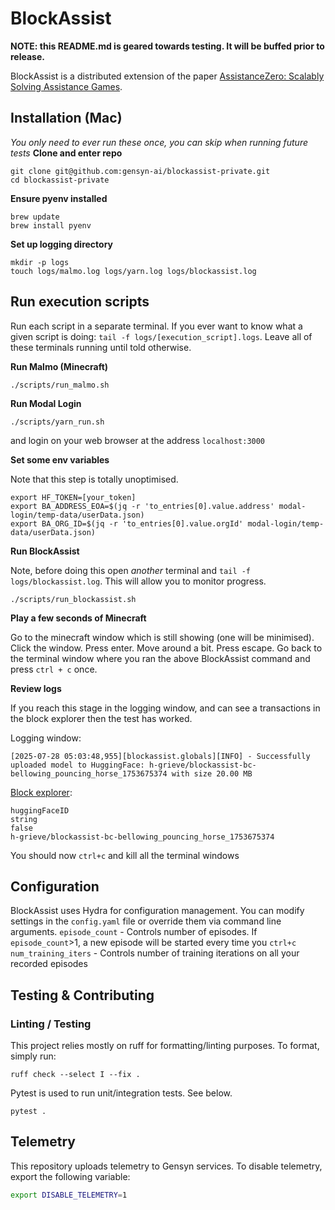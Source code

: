 # BlockAssist

**NOTE: this README.md is geared towards testing. It will be buffed prior to release.**

BlockAssist is a distributed extension of the paper [AssistanceZero: Scalably Solving Assistance Games](https://arxiv.org/abs/2504.07091).

## Installation (Mac)

*You only need to ever run these once, you can skip when running future tests*
**Clone and enter repo**
```
git clone git@github.com:gensyn-ai/blockassist-private.git
cd blockassist-private
```

**Ensure pyenv installed**
```
brew update
brew install pyenv
```

**Set up logging directory**
```
mkdir -p logs
touch logs/malmo.log logs/yarn.log logs/blockassist.log
```


## Run execution scripts
Run each script in a separate terminal. If you ever want to know what a given script is doing: `tail -f logs/[execution_script].logs`. Leave all of these terminals running until told otherwise.

**Run Malmo (Minecraft)**
```
./scripts/run_malmo.sh
```

**Run Modal Login**
```
./scripts/yarn_run.sh
```
and login on your web browser at the address `localhost:3000`

**Set some env variables**

Note that this step is totally unoptimised.

```
export HF_TOKEN=[your_token]
export BA_ADDRESS_EOA=$(jq -r 'to_entries[0].value.address' modal-login/temp-data/userData.json)
export BA_ORG_ID=$(jq -r 'to_entries[0].value.orgId' modal-login/temp-data/userData.json)
```


**Run BlockAssist**

Note, before doing this open *another* terminal and `tail -f logs/blockassist.log`. This will allow you to monitor progress.

```
./scripts/run_blockassist.sh
```

**Play a few seconds of Minecraft**

Go to the minecraft window which is still showing (one will be minimised). Click the window. Press enter. Move around a bit. Press escape. Go back to the terminal window where you ran the above BlockAssist command and press `ctrl + c` once.

**Review logs**

If you reach this stage in the logging window, and can see a transactions in the block explorer then the test has worked.

Logging window:
```
[2025-07-28 05:03:48,955][blockassist.globals][INFO] - Successfully uploaded model to HuggingFace: h-grieve/blockassist-bc-bellowing_pouncing_horse_1753675374 with size 20.00 MB
```
[Block explorer](https://gensyn-testnet.explorer.alchemy.com/address/0xa6834217923D7A2A0539575CFc67abA209E6436F?tab=logs):
```
huggingFaceID
string
false
h-grieve/blockassist-bc-bellowing_pouncing_horse_1753675374
```

You should now `ctrl+c` and kill all the terminal windows


## Configuration

BlockAssist uses Hydra for configuration management. You can modify settings in the `config.yaml` file or override them via command line arguments.
`episode_count` - Controls number of episodes. If `episode_count`>1, a new episode will be started every time you `ctrl+c`
`num_training_iters` - Controls number of training iterations on all your recorded episodes

## Testing & Contributing

### Linting / Testing

This project relies mostly on ruff for formatting/linting purposes. To format, simply run:

    ruff check --select I --fix .

Pytest is used to run unit/integration tests. See below.

    pytest .


## Telemetry

This repository uploads telemetry to Gensyn services. To disable telemetry, export the following variable:

```bash
export DISABLE_TELEMETRY=1
```
